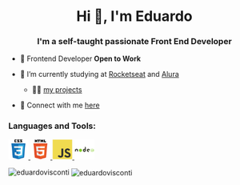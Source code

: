 <h1 align="center">Hi 👋, I'm Eduardo</h1>
<h3 align="center">I'm a self-taught passionate Front End Developer</h3>

- 💼 Frontend Developer **Open to Work**

- 📔 I’m currently studying at [Rocketseat](https://www.rocketseat.com.br/) and [Alura](https://www.alura.com.br/)
  - 👨‍💻 [my projects](https://github.com/EduardoVisconti?tab=repositories)

- 💬 Connect with me [here](https://www.linkedin.com/in/eduardo-visconti/)

<h3 align="left">Languages and Tools:</h3>
<p align="left"> <a href="https://www.w3schools.com/css/" target="_blank" rel="noreferrer"> <img src="https://raw.githubusercontent.com/devicons/devicon/master/icons/css3/css3-original-wordmark.svg" alt="css3" width="40" height="40"/> </a> <a href="https://www.w3.org/html/" target="_blank" rel="noreferrer"> <img src="https://raw.githubusercontent.com/devicons/devicon/master/icons/html5/html5-original-wordmark.svg" alt="html5" width="40" height="40"/> </a> <a href="https://developer.mozilla.org/en-US/docs/Web/JavaScript" target="_blank" rel="noreferrer"> <img src="https://raw.githubusercontent.com/devicons/devicon/master/icons/javascript/javascript-original.svg" alt="javascript" width="40" height="40"/> </a> <a href="https://nodejs.org" target="_blank" rel="noreferrer"> <img src="https://raw.githubusercontent.com/devicons/devicon/master/icons/nodejs/nodejs-original-wordmark.svg" alt="nodejs" width="40" height="40"/> </a> <a href="https://reactjs.org/" target="_blank" rel="noreferrer"></a> </p>

<p><img align="left" src="https://github-readme-stats.vercel.app/api/top-langs?username=eduardovisconti&show_icons=true&locale=en&layout=compact" alt="eduardovisconti" /></p><p>&nbsp;<img align="center" src="https://github-readme-stats.vercel.app/api?username=eduardovisconti&show_icons=true&locale=en" alt="eduardovisconti" /></p>

